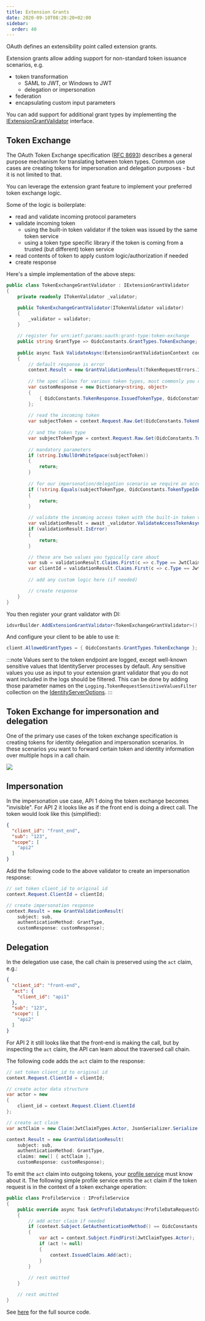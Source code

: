 ```yaml
---
title: Extension Grants
date: 2020-09-10T08:20:20+02:00
sidebar:
  order: 40
---
```



OAuth defines an extensibility point called extension grants.

Extension grants allow adding support for non-standard token issuance scenarios, e.g.

* token transformation
    * SAML to JWT, or Windows to JWT
    * delegation or impersonation
* federation
* encapsulating custom input parameters

You can add support for additional grant types by implementing the [IExtensionGrantValidator](/identityserver/v7/reference/validators/extension_grant_validator) interface.

## Token Exchange

The OAuth Token Exchange specification ([RFC 8693](https://tools.ietf.org/html/rfc8693)) describes a general purpose
mechanism for translating between token types. Common use cases are creating tokens for impersonation and delegation
purposes - but it is not limited to that.

You can leverage the extension grant feature to implement your preferred token exchange logic.

Some of the logic is boilerplate:

* read and validate incoming protocol parameters
* validate incoming token
  * using the built-in token validator if the token was issued by the same token service
  * using a token type specific library if the token is coming from a trusted (but different) token service
* read contents of token to apply custom logic/authorization if needed
* create response

Here's a simple implementation of the above steps:

```cs
public class TokenExchangeGrantValidator : IExtensionGrantValidator
{
    private readonly ITokenValidator _validator;

    public TokenExchangeGrantValidator(ITokenValidator validator)
    {
        _validator = validator;
    }

    // register for urn:ietf:params:oauth:grant-type:token-exchange
    public string GrantType => OidcConstants.GrantTypes.TokenExchange;
    
    public async Task ValidateAsync(ExtensionGrantValidationContext context)
    {
        // default response is error
        context.Result = new GrantValidationResult(TokenRequestErrors.InvalidRequest);
        
        // the spec allows for various token types, most commonly you return an access token
        var customResponse = new Dictionary<string, object>
        {
            { OidcConstants.TokenResponse.IssuedTokenType, OidcConstants.TokenTypeIdentifiers.AccessToken }
        };
        
        // read the incoming token
        var subjectToken = context.Request.Raw.Get(OidcConstants.TokenRequest.SubjectToken);
        
        // and the token type
        var subjectTokenType = context.Request.Raw.Get(OidcConstants.TokenRequest.SubjectTokenType);
        
        // mandatory parameters
        if (string.IsNullOrWhiteSpace(subjectToken))
        {
            return;
        }
        
        // for our impersonation/delegation scenario we require an access token
        if (!string.Equals(subjectTokenType, OidcConstants.TokenTypeIdentifiers.AccessToken))
        {
            return;
        }

        // validate the incoming access token with the built-in token validator
        var validationResult = await _validator.ValidateAccessTokenAsync(subjectToken);
        if (validationResult.IsError)
        {
            return;
        }

        // these are two values you typically care about
        var sub = validationResult.Claims.First(c => c.Type == JwtClaimTypes.Subject).Value;
        var clientId = validationResult.Claims.First(c => c.Type == JwtClaimTypes.ClientId).Value;
        
        // add any custom logic here (if needed)

        // create response
    }
}
```

You then register your grant validator with DI:

```cs
idsvrBuilder.AddExtensionGrantValidator<TokenExchangeGrantValidator>();
```

And configure your client to be able to use it:

```cs
client.AllowedGrantTypes = { OidcConstants.GrantTypes.TokenExchange };
```

:::note
Values sent to the token endpoint are logged, except well-known sensitive values that IdentityServer processes by
default.
Any sensitive values you use as input to your extension grant validator that you do not want included in the logs should
be filtered.
This can be done by adding those parameter names on the `Logging.TokenRequestSensitiveValuesFilter` collection on
the [IdentityServerOptions](/identityserver/v7/reference/options#logging).
:::

## Token Exchange for impersonation and delegation

One of the primary use cases of the token exchange specification is creating tokens for identity delegation and
impersonation scenarios. In these scenarios you want to forward certain token and identity information over multiple
hops in a call chain.

![](./images/token_exchange.png)

## Impersonation

In the impersonation use case, API 1 doing the token exchange becomes "invisible". For API 2 it looks like as if the
front end is doing a direct call. The token would look like this (simplified):

```json
{
  "client_id": "front_end",
  "sub": "123",
  "scope": [
    "api2"
  ]
}
```

Add the following code to the above validator to create an impersonation response:

```cs
// set token client_id to original id
context.Request.ClientId = clientId;

// create impersonation response
context.Result = new GrantValidationResult(
    subject: sub, 
    authenticationMethod: GrantType, 
    customResponse: customResponse);
```

## Delegation

In the delegation use case, the call chain is preserved using the `act` claim, e.g.:

```json
{
  "client_id": "front-end",
  "act": {
    "client_id": "api1"
  },
  "sub": "123",
  "scope": [
    "api2"
  ]
}
```

For API 2 it still looks like that the front-end is making the call, but by inspecting the `act` claim, the API can
learn about the traversed call chain.

The following code adds the `act` claim to the response:

```cs
// set token client_id to original id
context.Request.ClientId = clientId;

// create actor data structure
var actor = new
{
    client_id = context.Request.Client.ClientId
};

// create act claim
var actClaim = new Claim(JwtClaimTypes.Actor, JsonSerializer.Serialize(actor), IdentityServerConstants.ClaimValueTypes.Json);

context.Result = new GrantValidationResult(
    subject: sub, 
    authenticationMethod: GrantType, 
    claims: new[] { actClaim },
    customResponse: customResponse);
```

To emit the `act` claim into outgoing tokens,
your [profile service](/identityserver/v7/reference/services/profile_service) must know about it. The following simple
profile service emits the `act` claim if the token request is in the context of a token exchange operation:

```cs
public class ProfileService : IProfileService
{
    public override async Task GetProfileDataAsync(ProfileDataRequestContext context)
    {
        // add actor claim if needed
        if (context.Subject.GetAuthenticationMethod() == OidcConstants.GrantTypes.TokenExchange)
        {
            var act = context.Subject.FindFirst(JwtClaimTypes.Actor);
            if (act != null)
            {
                context.IssuedClaims.Add(act);
            }
        }
        
        // rest omitted
    }

    // rest omitted
}
```

See [here](/identityserver/v7/samples/tokens) for the full source code.

